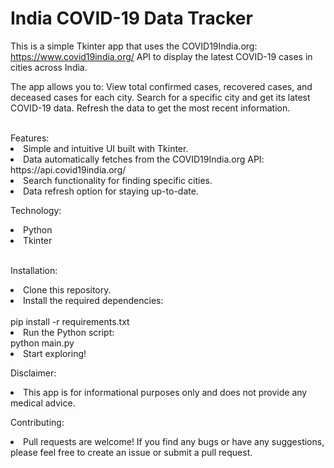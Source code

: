 # India COVID-19 Data Tracker
This is a simple Tkinter app that uses the COVID19India.org: https://www.covid19india.org/ API to display the latest COVID-19 cases in cities across India.

The app allows you to:
View total confirmed cases, recovered cases, and deceased cases for each city.
Search for a specific city and get its latest COVID-19 data.
Refresh the data to get the most recent information.

<br>
Features:
<li>Simple and intuitive UI built with Tkinter.</li>
<li>Data automatically fetches from the COVID19India.org API: https://api.covid19india.org/</li>
<li>Search functionality for finding specific cities.</li>
<li>Data refresh option for staying up-to-date.</li>

Technology:
<li>Python</li>
<li>Tkinter</li>
<br>

Installation:
<li>Clone this repository.</li>
<li>Install the required dependencies:</li><br>
pip install -r requirements.txt
<li>Run the Python script:</li>
python main.py
<li>Start exploring!</li>

Disclaimer:
<li>This app is for informational purposes only and does not provide any medical advice.</li>

Contributing:
<li>Pull requests are welcome! If you find any bugs or have any suggestions, please feel free to create an issue or submit a pull request.</li>
